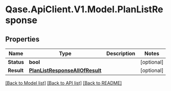 # Qase.ApiClient.V1.Model.PlanListResponse

## Properties

Name | Type | Description | Notes
------------ | ------------- | ------------- | -------------
**Status** | **bool** |  | [optional] 
**Result** | [**PlanListResponseAllOfResult**](PlanListResponseAllOfResult.md) |  | [optional] 

[[Back to Model list]](../../README.md#documentation-for-models) [[Back to API list]](../../README.md#documentation-for-api-endpoints) [[Back to README]](../../README.md)

